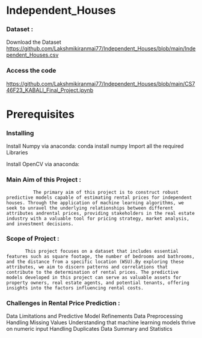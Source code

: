 # Independent_Houses
### Dataset : 
Download the Dataset
https://github.com/Lakshmikiranmai77/Independent_Houses/blob/main/Independent_Houses.csv
### Access the code 
https://github.com/Lakshmikiranmai77/Independent_Houses/blob/main/CS746F23_KABALI_Final_Project.ipynb
# Prerequisites
### Installing

Install Numpy via anaconda:
conda install numpy
Import all the required Libraries 

Install OpenCV via anaconda:
### Main Aim of this Project :
              The primary aim of this project is to construct robust predictive models capable of estimating rental prices for independent houses. Through the application of machine learning algorithms, we seek to unravel the underlying relationships between different attributes andrental prices, providing stakeholders in the real estate industry with a valuable tool for pricing strategy, market analysis, and investment decisions.
### Scope of Project : 
           This project focuses on a dataset that includes essential features such as square footage, the number of bedrooms and bathrooms, and the distance from a specific location (WSU).By exploring these attributes, we aim to discern patterns and correlations that contribute to the determination of rental prices. The predictive models developed in this project can serve as valuable assets for property owners, real estate agents, and potential tenants, offering insights into the factors influencing rental costs.

### Challenges in Rental Price Prediction :
Data Limitations and Predictive Model Refinements
Data Preprocessing
Handling Missing Values
Understanding that machine learning models thrive on numeric input
Handling Duplicates
Data Summary and Statistics
